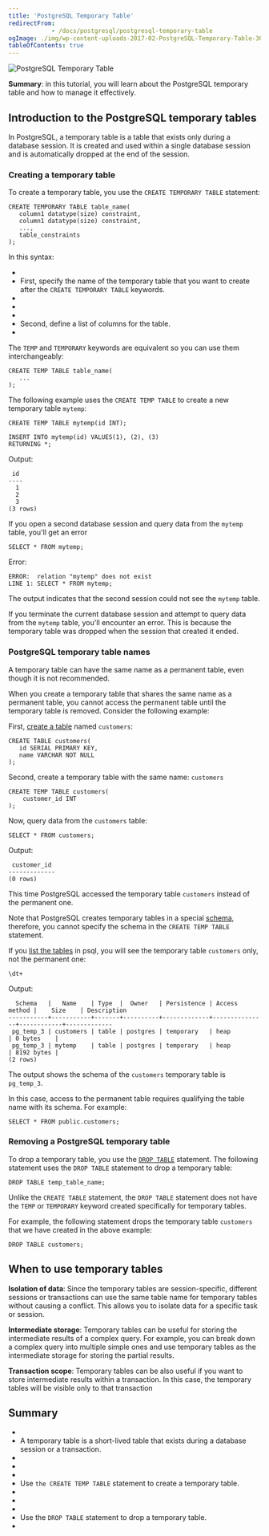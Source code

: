 ```yaml
---
title: 'PostgreSQL Temporary Table'
redirectFrom: 
            - /docs/postgresql/postgresql-temporary-table
ogImage: ./img/wp-content-uploads-2017-02-PostgreSQL-Temporary-Table-300x254.png
tableOfContents: true
---
```



![PostgreSQL Temporary Table](./img/wp-content-uploads-2017-02-PostgreSQL-Temporary-Table-300x254.png)





**Summary**: in this tutorial, you will learn about the PostgreSQL temporary table and how to manage it effectively.





## Introduction to the PostgreSQL temporary tables





In PostgreSQL, a temporary table is a table that exists only during a database session. It is created and used within a single database session and is automatically dropped at the end of the session.





### Creating a temporary table





To create a temporary table, you use the `CREATE TEMPORARY TABLE` statement:





```
CREATE TEMPORARY TABLE table_name(
   column1 datatype(size) constraint,
   column1 datatype(size) constraint,
   ...,
   table_constraints
);
```





In this syntax:





- 
- First, specify the name of the temporary table that you want to create after the `CREATE TEMPORARY TABLE` keywords.
- 
-
- 
- Second, define a list of columns for the table.
- 





The `TEMP` and `TEMPORARY` keywords are equivalent so you can use them interchangeably:





```
CREATE TEMP TABLE table_name(
   ...
);
```





The following example uses the `CREATE TEMP TABLE` to create a new temporary table `mytemp`:





```
CREATE TEMP TABLE mytemp(id INT);

INSERT INTO mytemp(id) VALUES(1), (2), (3)
RETURNING *;
```





Output:





```
 id
----
  1
  2
  3
(3 rows)
```





If you open a second database session and query data from the `mytemp` table, you'll get an error





```
SELECT * FROM mytemp;
```





Error:





```
ERROR:  relation "mytemp" does not exist
LINE 1: SELECT * FROM mytemp;
```





The output indicates that the second session could not see the `mytemp` table.





If you terminate the current database session and attempt to query data from the `mytemp` table, you'll encounter an error. This is because the temporary table was dropped when the session that created it ended.





### PostgreSQL temporary table names





A temporary table can have the same name as a permanent table, even though it is not recommended.





When you create a temporary table that shares the same name as a permanent table, you cannot access the permanent table until the temporary table is removed. Consider the following example:





First, [create a table](/docs/postgresql/postgresql-create-table) named `customers`:





```
CREATE TABLE customers(
   id SERIAL PRIMARY KEY,
   name VARCHAR NOT NULL
);
```





Second, create a temporary table with the same name: `customers`





```
CREATE TEMP TABLE customers(
    customer_id INT
);
```





Now, query data from the `customers` table:





```
SELECT * FROM customers;
```





Output:





```
 customer_id
-------------
(0 rows)
```





This time PostgreSQL accessed the temporary table `customers` instead of the permanent one.





Note that PostgreSQL creates temporary tables in a special [schema](https://www.postgresqltutorial.com/postgresql-administration/postgresql-schema/), therefore, you cannot specify the schema in the `CREATE TEMP TABLE` statement.





If you [list the tables](https://www.postgresqltutorial.com/postgresql-administration/postgresql-show-tables/) in psql, you will see the temporary table `customers` only, not the permanent one:





```
\dt+
```





Output:





```
  Schema   |   Name    | Type  |  Owner   | Persistence | Access method |    Size    | Description
-----------+-----------+-------+----------+-------------+---------------+------------+-------------
 pg_temp_3 | customers | table | postgres | temporary   | heap          | 0 bytes    |
 pg_temp_3 | mytemp    | table | postgres | temporary   | heap          | 8192 bytes |
(2 rows)
```





The output shows the schema of the `customers` temporary table is `pg_temp_3`.





In this case, access to the permanent table requires qualifying the table name with its schema. For example:





```
SELECT * FROM public.customers;
```





### Removing a PostgreSQL temporary table





To drop a temporary table, you use the [`DROP TABLE`](/docs/postgresql/postgresql-drop-table) statement. The following statement uses the `DROP TABLE` statement to drop a temporary table:





```
DROP TABLE temp_table_name;
```





Unlike the `CREATE TABLE` statement, the `DROP TABLE` statement does not have the `TEMP` or `TEMPORARY` keyword created specifically for temporary tables.





For example, the following statement drops the temporary table `customers` that we have created in the above example:





```
DROP TABLE customers;
```





## When to use temporary tables





**Isolation of data**: Since the temporary tables are session-specific, different sessions or transactions can use the same table name for temporary tables without causing a conflict. This allows you to isolate data for a specific task or session.





**Intermediate storage**: Temporary tables can be useful for storing the intermediate results of a complex query. For example, you can break down a complex query into multiple simple ones and use temporary tables as the intermediate storage for storing the partial results.





**Transaction scope**: Temporary tables can be also useful if you want to store intermediate results within a transaction. In this case, the temporary tables will be visible only to that transaction





## Summary





- 
- A temporary table is a short-lived table that exists during a database session or a transaction.
- 
-
- 
- Use `the CREATE TEMP TABLE` statement to create a temporary table.
- 
-
- 
- Use the `DROP TABLE` statement to drop a temporary table.
- 


